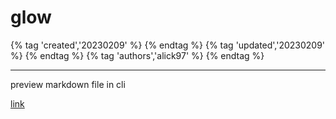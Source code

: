 # glow

{% tag 'created','20230209' %} {% endtag %} {% tag 'updated','20230209' %} {% endtag %} {% tag 'authors','alick97' %} {% endtag %}

---

preview markdown file in cli

[link](https://github.com/charmbracelet/glow)

